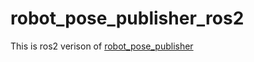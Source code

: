 # robot_pose_publisher_ros2

This is ros2 verison of [robot_pose_publisher](https://github.com/GT-RAIL/robot_pose_publisher)
